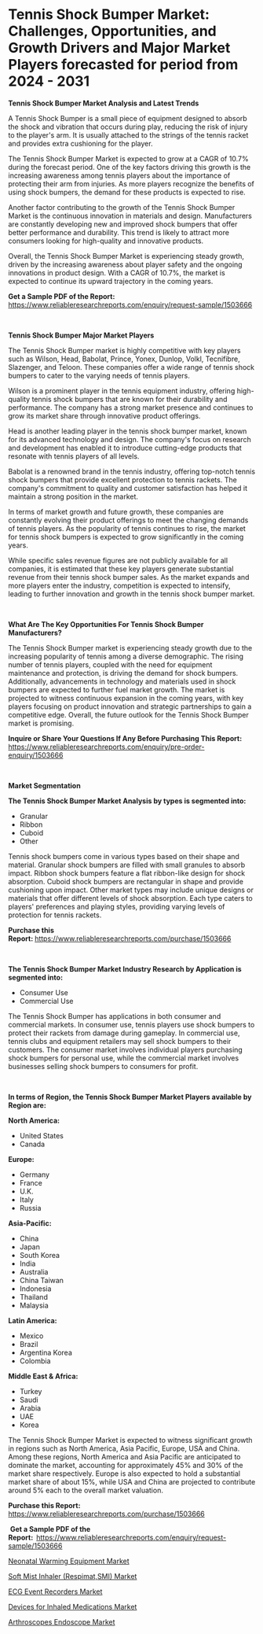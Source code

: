 <p><h1>Tennis Shock Bumper Market: Challenges, Opportunities, and Growth Drivers and Major Market Players forecasted for period from 2024 - 2031</h1></p><p><strong>Tennis Shock Bumper Market Analysis and Latest Trends</strong></p>
<p><p>A Tennis Shock Bumper is a small piece of equipment designed to absorb the shock and vibration that occurs during play, reducing the risk of injury to the player's arm. It is usually attached to the strings of the tennis racket and provides extra cushioning for the player. </p><p>The Tennis Shock Bumper Market is expected to grow at a CAGR of 10.7% during the forecast period. One of the key factors driving this growth is the increasing awareness among tennis players about the importance of protecting their arm from injuries. As more players recognize the benefits of using shock bumpers, the demand for these products is expected to rise.</p><p>Another factor contributing to the growth of the Tennis Shock Bumper Market is the continuous innovation in materials and design. Manufacturers are constantly developing new and improved shock bumpers that offer better performance and durability. This trend is likely to attract more consumers looking for high-quality and innovative products.</p><p>Overall, the Tennis Shock Bumper Market is experiencing steady growth, driven by the increasing awareness about player safety and the ongoing innovations in product design. With a CAGR of 10.7%, the market is expected to continue its upward trajectory in the coming years.</p></p>
<p><strong>Get a Sample PDF of the Report:&nbsp;</strong> <a href="https://www.reliableresearchreports.com/enquiry/request-sample/1503666">https://www.reliableresearchreports.com/enquiry/request-sample/1503666</a></p>
<p>&nbsp;</p>
<p><strong>Tennis Shock Bumper Major Market Players</strong></p>
<p><p>The Tennis Shock Bumper market is highly competitive with key players such as Wilson, Head, Babolat, Prince, Yonex, Dunlop, Volkl, Tecnifibre, Slazenger, and Teloon. These companies offer a wide range of tennis shock bumpers to cater to the varying needs of tennis players. </p><p>Wilson is a prominent player in the tennis equipment industry, offering high-quality tennis shock bumpers that are known for their durability and performance. The company has a strong market presence and continues to grow its market share through innovative product offerings.</p><p>Head is another leading player in the tennis shock bumper market, known for its advanced technology and design. The company's focus on research and development has enabled it to introduce cutting-edge products that resonate with tennis players of all levels.</p><p>Babolat is a renowned brand in the tennis industry, offering top-notch tennis shock bumpers that provide excellent protection to tennis rackets. The company's commitment to quality and customer satisfaction has helped it maintain a strong position in the market.</p><p>In terms of market growth and future growth, these companies are constantly evolving their product offerings to meet the changing demands of tennis players. As the popularity of tennis continues to rise, the market for tennis shock bumpers is expected to grow significantly in the coming years.</p><p>While specific sales revenue figures are not publicly available for all companies, it is estimated that these key players generate substantial revenue from their tennis shock bumper sales. As the market expands and more players enter the industry, competition is expected to intensify, leading to further innovation and growth in the tennis shock bumper market.</p></p>
<p>&nbsp;</p>
<p><strong>What Are The Key Opportunities For Tennis Shock Bumper Manufacturers?</strong></p>
<p><p>The Tennis Shock Bumper market is experiencing steady growth due to the increasing popularity of tennis among a diverse demographic. The rising number of tennis players, coupled with the need for equipment maintenance and protection, is driving the demand for shock bumpers. Additionally, advancements in technology and materials used in shock bumpers are expected to further fuel market growth. The market is projected to witness continuous expansion in the coming years, with key players focusing on product innovation and strategic partnerships to gain a competitive edge. Overall, the future outlook for the Tennis Shock Bumper market is promising.</p></p>
<p><strong>Inquire or Share Your Questions If Any Before Purchasing This Report:</strong> <a href="https://www.reliableresearchreports.com/enquiry/pre-order-enquiry/1503666">https://www.reliableresearchreports.com/enquiry/pre-order-enquiry/1503666</a></p>
<p>&nbsp;</p>
<p><strong>Market Segmentation</strong></p>
<p><strong>The Tennis Shock Bumper Market Analysis by types is segmented into:</strong></p>
<p><ul><li>Granular</li><li>Ribbon</li><li>Cuboid</li><li>Other</li></ul></p>
<p><p>Tennis shock bumpers come in various types based on their shape and material. Granular shock bumpers are filled with small granules to absorb impact. Ribbon shock bumpers feature a flat ribbon-like design for shock absorption. Cuboid shock bumpers are rectangular in shape and provide cushioning upon impact. Other market types may include unique designs or materials that offer different levels of shock absorption. Each type caters to players' preferences and playing styles, providing varying levels of protection for tennis rackets.</p></p>
<p><strong>Purchase this Report:&nbsp;</strong><a href="https://www.reliableresearchreports.com/purchase/1503666">https://www.reliableresearchreports.com/purchase/1503666</a></p>
<p>&nbsp;</p>
<p><strong>The Tennis Shock Bumper Market Industry Research by Application is segmented into:</strong></p>
<p><ul><li>Consumer Use</li><li>Commercial Use</li></ul></p>
<p><p>The Tennis Shock Bumper has applications in both consumer and commercial markets. In consumer use, tennis players use shock bumpers to protect their rackets from damage during gameplay. In commercial use, tennis clubs and equipment retailers may sell shock bumpers to their customers. The consumer market involves individual players purchasing shock bumpers for personal use, while the commercial market involves businesses selling shock bumpers to consumers for profit.</p></p>
<p>&nbsp;</p>
<p><strong>In terms of Region, the Tennis Shock Bumper Market Players available by Region are:</strong></p>
<p>
    <p> <strong> North America: </strong>
        <ul>
            <li>United States</li>
            <li>Canada</li>
        </ul>
        </p> 
    <p> <strong> Europe: </strong>
        <ul>
            <li>Germany</li>
            <li>France</li>
            <li>U.K.</li>
            <li>Italy</li>
            <li>Russia</li>
        </ul>
        </p> 
    <p> <strong> Asia-Pacific: </strong>
        <ul>
            <li>China</li>
            <li>Japan</li>
            <li>South Korea</li>
            <li>India</li>
            <li>Australia</li>
            <li>China Taiwan</li>
            <li>Indonesia</li>
            <li>Thailand</li>
            <li>Malaysia</li>
        </ul>
        </p> 
    <p> <strong> Latin America: </strong>
        <ul>
            <li>Mexico</li>
            <li>Brazil</li>
            <li>Argentina Korea</li>
            <li>Colombia</li>
        </ul>
        </p> 
    <p> <strong> Middle East & Africa: </strong>
        <ul>
            <li>Turkey</li>
            <li>Saudi</li>
            <li>Arabia</li>
            <li>UAE</li>
            <li>Korea</li>
        </ul>
    </p>
    </p>
<p><p>The Tennis Shock Bumper Market is expected to witness significant growth in regions such as North America, Asia Pacific, Europe, USA and China. Among these regions, North America and Asia Pacific are anticipated to dominate the market, accounting for approximately 45% and 30% of the market share respectively. Europe is also expected to hold a substantial market share of about 15%, while USA and China are projected to contribute around 5% each to the overall market valuation.</p></p>
<p><strong>Purchase this Report: </strong><a href="https://www.reliableresearchreports.com/purchase/1503666">https://www.reliableresearchreports.com/purchase/1503666</a></p>
<p>&nbsp;<strong>Get a Sample PDF of the Report:&nbsp;&nbsp;</strong><a href="https://www.reliableresearchreports.com/enquiry/request-sample/1503666">https://www.reliableresearchreports.com/enquiry/request-sample/1503666</a></p>
<p><strong></strong></p>
<p><p><a href="https://medium.com/@rachelyoung56/neonatal-warming-equipment-market-analysis-its-cagr-market-segmentation-and-global-industry-0916373d189d">Neonatal Warming Equipment Market</a></p><p><a href="https://medium.com/@loretadervishi2013/soft-mist-inhaler-respimat-smi-market-outlook-industry-overview-and-forecast-2024-to-2031-08c80660d7d4">Soft Mist Inhaler (Respimat,SMI) Market</a></p><p><a href="https://medium.com/@caleighhane2777/analyzing-ecg-event-recorders-market-global-industry-perspective-and-forecast-2024-to-2031-ce71d93e2a96">ECG Event Recorders Market</a></p><p><a href="https://medium.com/@loretadervishi2013/analyzing-devices-for-inhaled-medications-market-global-industry-perspective-and-forecast-2024-to-8756ebc0a1a1">Devices for Inhaled Medications Market</a></p><p><a href="https://medium.com/@caleighhane2777/arthroscopes-endoscope-market-size-and-market-trends-complete-industry-overview-2024-to-2031-7780fe3a39de">Arthroscopes Endoscope Market</a></p></p>
